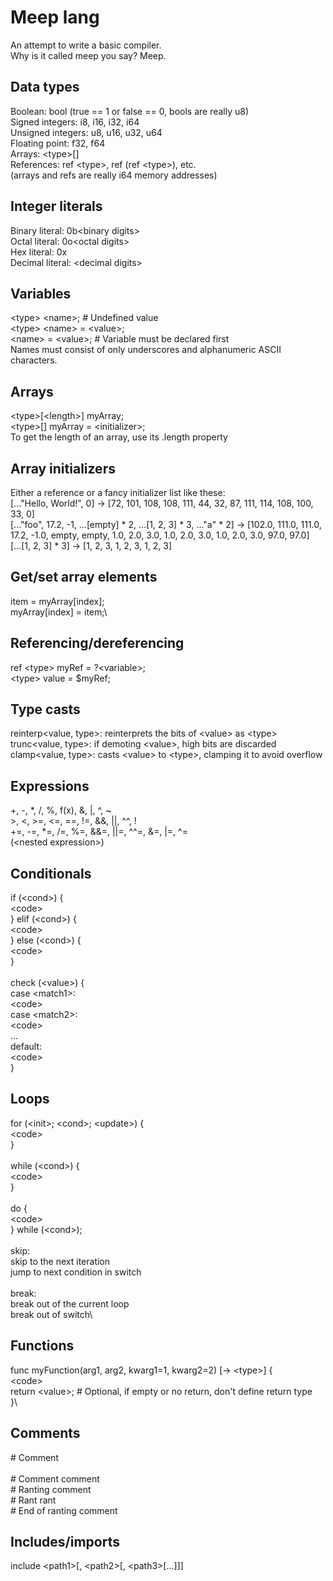 # Meep lang
An attempt to write a basic compiler.\
Why is it called meep you say? Meep.

## Data types
Boolean: bool (true == 1 or false == 0, bools are really u8)\
Signed integers: i8, i16, i32, i64\
Unsigned integers: u8, u16, u32, u64\
Floating point: f32, f64\
Arrays: \<type>[]\
References: ref \<type>, ref (ref \<type>), etc.\
(arrays and refs are really i64 memory addresses)

## Integer literals
Binary literal: 0b\<binary digits>\
Octal literal: 0o\<octal digits>\
Hex literal: 0x<hex digits>\
Decimal literal: \<decimal digits>

## Variables
\<type> \<name>; \# Undefined value\
\<type> \<name> = \<value>;\
\<name> = \<value>; # Variable must be declared first\
Names must consist of only underscores and alphanumeric ASCII characters.

## Arrays
\<type>[\<length>] myArray;\
\<type>[] myArray = \<initializer>;\
To get the length of an array, use its .length property

## Array initializers
Either a reference or a fancy initializer list like these:\
[..."Hello, World!", 0] -> [72, 101, 108, 108, 111, 44, 32, 87, 111, 114, 108, 100, 33, 0]\
[..."foo", 17.2, -1, ...[empty] * 2, ...[1, 2, 3] * 3, ..."a" * 2] -> [102.0, 111.0, 111.0, 17.2, -1.0, empty, empty, 1.0, 2.0, 3.0, 1.0, 2.0, 3.0, 1.0, 2.0, 3.0, 97.0, 97.0]\
[...[1, 2, 3] * 3] -> [1, 2, 3, 1, 2, 3, 1, 2, 3]

## Get/set array elements
item = myArray[index];\
myArray[index] = item;\

## Referencing/dereferencing
ref \<type> myRef = ?\<variable>;\
\<type> value = $myRef;

## Type casts
reinterp\<value, type>: reinterprets the bits of \<value> as \<type>\
trunc\<value, type>: if demoting \<value>, high bits are discarded\
clamp\<value, type>: casts \<value> to \<type>, clamping it to avoid overflow

## Expressions
+, -, *, /, %, f(x), &, |, ^, ~\
\>, \<, >=, \<=, ==, !=, &&, ||, ^^, !\
+=, -=, *=, /=, %=, &&=, ||=, ^^=, &=, |=, ^=\
(\<nested expression>)

## Conditionals
if (\<cond>) {\
    \<code>\
} elif (\<cond>) {\
    \<code>\
} else (\<cond>) {\
    \<code>\
}\
\
check (\<value>) {\
    case \<match1>:\
        \<code>\
    case \<match2>:\
        \<code>\
    ...\
    default:\
        \<code>\
}

## Loops
for (\<init>; \<cond>; \<update>) {\
    \<code>\
}\
\
while (\<cond>) {\
    \<code>\
}\
\
do {\
    \<code>\
} while (\<cond>);\
\
skip:\
    skip to the next iteration\
    jump to next condition in switch\
\
break:\
    break out of the current loop\
    break out of switch\

## Functions
func myFunction(arg1, arg2, kwarg1=1, kwarg2=2) [-> \<type>] {\
    \<code>\
    return \<value>; \# Optional, if empty or no return, don't define return type\
}\

## Comments
\# Comment\
\
\# Comment comment\
\# Ranting comment\
\# Rant rant\
\# End of ranting comment

## Includes/imports
include \<path1>[, \<path2>[, \<path3>[...]]]